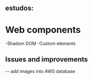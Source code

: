## estudos:

# Web components

-Shadom DOM
-Custom elements

## Issues and improvements

-- add images into AWS database
